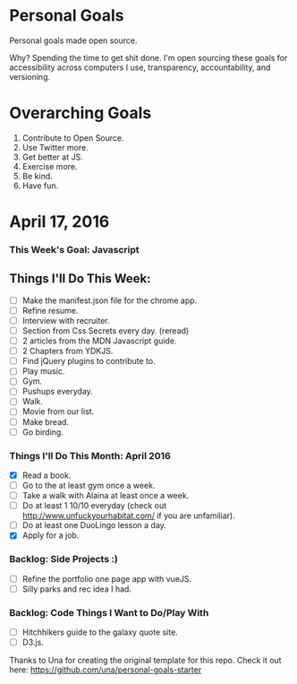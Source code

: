 Personal Goals
==============

Personal goals made open source.

Why? Spending the time to get shit done. I'm open sourcing these goals for accessibility across computers I use, transparency, accountability, and versioning.

# Overarching Goals
1. Contribute to Open Source.
3. Use Twitter more.
4. Get better at JS.
5. Exercise more.
6. Be kind.
7. Have fun.

# April 17, 2016

### This Week's Goal: Javascript

## Things I'll Do This Week:

- [ ] Make the manifest.json file for the chrome app.
- [ ] Refine resume.
- [ ] Interview with recruiter. 
- [ ] Section from Css Secrets every day. (reread)
- [ ] 2 articles from the MDN Javascript guide.
- [ ] 2 Chapters from YDKJS.
- [ ] Find jQuery plugins to contribute to.
- [ ] Play music.
- [ ] Gym.
- [ ] Pushups everyday.
- [ ] Walk.
- [ ] Movie from our list.
- [ ] Make bread.
- [ ] Go birding.

### Things I'll Do This Month: April 2016

- [x] Read a book.
- [ ] Go to the at least gym once a week.
- [ ] Take a walk with Alaina at least once a week.
- [ ] Do at least 1 10/10 everyday (check out http://www.unfuckyourhabitat.com/ if you are unfamiliar).
- [ ] Do at least one DuoLingo lesson a day.
- [x] Apply for a job.

### Backlog: Side Projects :)

- [ ] Refine the portfolio one page app with vueJS.
- [ ] Silly parks and rec idea I had.

### Backlog: Code Things I Want to Do/Play With

- [ ] Hitchhikers guide to the galaxy quote site.
- [ ] D3.js.

Thanks to Una for creating the original template for this repo. Check it out here: https://github.com/una/personal-goals-starter